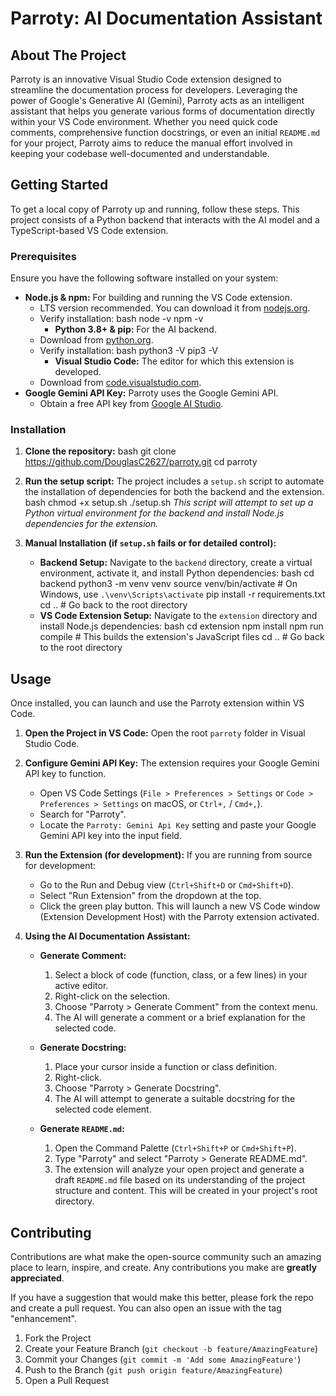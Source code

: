 # Parroty: AI Documentation Assistant

## About The Project

Parroty is an innovative Visual Studio Code extension designed to streamline the documentation process for developers. Leveraging the power of Google's Generative AI (Gemini), Parroty acts as an intelligent assistant that helps you generate various forms of documentation directly within your VS Code environment. Whether you need quick code comments, comprehensive function docstrings, or even an initial `README.md` for your project, Parroty aims to reduce the manual effort involved in keeping your codebase well-documented and understandable.

## Getting Started

To get a local copy of Parroty up and running, follow these steps. This project consists of a Python backend that interacts with the AI model and a TypeScript-based VS Code extension.

### Prerequisites

Ensure you have the following software installed on your system:

*   **Node.js & npm:** For building and running the VS Code extension.
    *   LTS version recommended. You can download it from [nodejs.org](https://nodejs.org/).
    *   Verify installation:
        bash
        node -v
        npm -v
        *   **Python 3.8+ & pip:** For the AI backend.
    *   Download from [python.org](https://www.python.org/).
    *   Verify installation:
        bash
        python3 -V
        pip3 -V
        *   **Visual Studio Code:** The editor for which this extension is developed.
    *   Download from [code.visualstudio.com](https://code.visualstudio.com/).
*   **Google Gemini API Key:** Parroty uses the Google Gemini API.
    *   Obtain a free API key from [Google AI Studio](https://aistudio.google.com/app/apikey).

### Installation

1.  **Clone the repository:**
    bash
    git clone https://github.com/DouglasC2627/parroty.git
    cd parroty
2.  **Run the setup script:**
    The project includes a `setup.sh` script to automate the installation of dependencies for both the backend and the extension.
    bash
    chmod +x setup.sh
    ./setup.sh
    *This script will attempt to set up a Python virtual environment for the backend and install Node.js dependencies for the extension.*

3.  **Manual Installation (if `setup.sh` fails or for detailed control):**

    *   **Backend Setup:**
        Navigate to the `backend` directory, create a virtual environment, activate it, and install Python dependencies:
        bash
        cd backend
        python3 -m venv venv
        source venv/bin/activate # On Windows, use `.\venv\Scripts\activate`
        pip install -r requirements.txt
        cd .. # Go back to the root directory
    *   **VS Code Extension Setup:**
        Navigate to the `extension` directory and install Node.js dependencies:
        bash
        cd extension
        npm install
        npm run compile # This builds the extension's JavaScript files
        cd .. # Go back to the root directory
        
## Usage

Once installed, you can launch and use the Parroty extension within VS Code.

1.  **Open the Project in VS Code:**
    Open the root `parroty` folder in Visual Studio Code.

2.  **Configure Gemini API Key:**
    The extension requires your Google Gemini API key to function.
    *   Open VS Code Settings (`File > Preferences > Settings` or `Code > Preferences > Settings` on macOS, or `Ctrl+,` / `Cmd+,`).
    *   Search for "Parroty".
    *   Locate the `Parroty: Gemini Api Key` setting and paste your Google Gemini API key into the input field.

3.  **Run the Extension (for development):**
    If you are running from source for development:
    *   Go to the Run and Debug view (`Ctrl+Shift+D` or `Cmd+Shift+D`).
    *   Select "Run Extension" from the dropdown at the top.
    *   Click the green play button. This will launch a new VS Code window (Extension Development Host) with the Parroty extension activated.

4.  **Using the AI Documentation Assistant:**

    *   **Generate Comment:**
        1.  Select a block of code (function, class, or a few lines) in your active editor.
        2.  Right-click on the selection.
        3.  Choose "Parroty > Generate Comment" from the context menu.
        4.  The AI will generate a comment or a brief explanation for the selected code.

    *   **Generate Docstring:**
        1.  Place your cursor inside a function or class definition.
        2.  Right-click.
        3.  Choose "Parroty > Generate Docstring".
        4.  The AI will attempt to generate a suitable docstring for the selected code element.

    *   **Generate `README.md`:**
        1.  Open the Command Palette (`Ctrl+Shift+P` or `Cmd+Shift+P`).
        2.  Type "Parroty" and select "Parroty > Generate README.md".
        3.  The extension will analyze your open project and generate a draft `README.md` file based on its understanding of the project structure and content. This will be created in your project's root directory.

## Contributing

Contributions are what make the open-source community such an amazing place to learn, inspire, and create. Any contributions you make are **greatly appreciated**.

If you have a suggestion that would make this better, please fork the repo and create a pull request. You can also open an issue with the tag "enhancement".

1.  Fork the Project
2.  Create your Feature Branch (`git checkout -b feature/AmazingFeature`)
3.  Commit your Changes (`git commit -m 'Add some AmazingFeature'`)
4.  Push to the Branch (`git push origin feature/AmazingFeature`)
5.  Open a Pull Request
